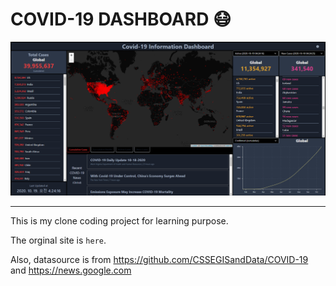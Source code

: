 # COVID-19 DASHBOARD 😷

<link href="https://covid-19-dashboard-project.herokuapp.com/" target="_blank">
    <img src="./public/screenshot.png">
</link>

---

This is my clone coding project for learning purpose.

The orginal site is <link href="https://gisanddata.maps.arcgis.com/apps/opsdashboard/index.html#/bda7594740fd40299423467b48e9ecf6" target="_blank">`here`</link>.

Also, datasource is from https://github.com/CSSEGISandData/COVID-19 and https://news.google.com
